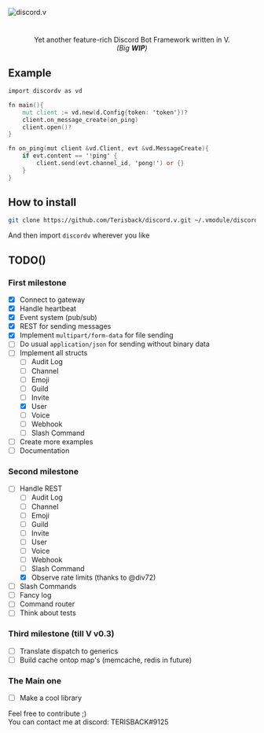 ![discord.v](https://user-images.githubusercontent.com/26527529/98575853-c348d300-22ca-11eb-86f6-d22cc9b1e0cf.png)

#  

<p align="center">
Yet another feature-rich Discord Bot Framework written in V.<br><i>(Big <b>WIP</b>)</i>
</p>

## Example

```v
import discordv as vd

fn main(){
    mut client := vd.new(d.Config{token: 'token'})?
    client.on_message_create(on_ping)
    client.open()?
}

fn on_ping(mut client &vd.Client, evt &vd.MessageCreate){
    if evt.content == '!ping' {
        client.send(evt.channel_id, 'pong!') or {}
    }
}
```

## How to install

```bash
git clone https://github.com/Terisback/discord.v.git ~/.vmodule/discordv
```

And then import `discordv` wherever you like

## TODO()

### First milestone
- [x] Connect to gateway
- [x] Handle heartbeat
- [x] Event system (pub/sub)
- [x] REST for sending messages
- [x] Implement `multipart/form-data` for file sending
- [ ] Do usual `application/json` for sending without binary data
- [ ] Implement all structs
  - [ ] Audit Log
  - [ ] Channel
  - [ ] Emoji
  - [ ] Guild
  - [ ] Invite
  - [x] User
  - [ ] Voice
  - [ ] Webhook
  - [ ] Slash Command
- [ ] Create more examples
- [ ] Documentation

### Second milestone
- [ ] Handle REST
  - [ ] Audit Log
  - [ ] Channel
  - [ ] Emoji
  - [ ] Guild
  - [ ] Invite
  - [ ] User
  - [ ] Voice
  - [ ] Webhook
  - [ ] Slash Command
  - [x] Observe rate limits (thanks to @div72)
- [ ] Slash Commands
- [ ] Fancy log
- [ ] Command router
- [ ] Think about tests

### Third milestone (till V v0.3)
- [ ] Translate dispatch to generics
- [ ] Build cache ontop map's (memcache, redis in future)

### The Main one
- [ ] Make a cool library

Feel free to contribute ;)  
You can contact me at discord: TERISBACK#9125
